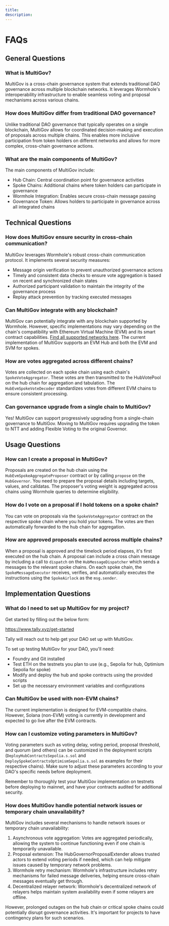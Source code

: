 ```yaml
---
title: 
description:
---
```


# FAQs

## General Questions

### What is MultiGov?

MultiGov is a cross-chain governance system that extends traditional DAO governance across multiple blockchain networks. It leverages Wormhole's interoperability infrastructure to enable seamless voting and proposal mechanisms across various chains.

### How does MultiGov differ from traditional DAO governance?

Unlike traditional DAO governance that typically operates on a single blockchain, MultiGov allows for coordinated decision-making and execution of proposals across multiple chains. This enables more inclusive participation from token holders on different networks and allows for more complex, cross-chain governance actions.

### What are the main components of MultiGov?

The main components of MultiGov include:

- Hub Chain: Central coordination point for governance activities
- Spoke Chains: Additional chains where token holders can participate in governance
- Wormhole Integration: Enables secure cross-chain message passing
- Governance Token: Allows holders to participate in governance across all integrated chains

## Technical Questions

### How does MultiGov ensure security in cross-chain communication?

MultiGov leverages Wormhole's robust cross-chain communication protocol. It implements several security measures:

- Message origin verification to prevent unauthorized governance actions
- Timely and consistent data checks to ensure vote aggregation is based on recent and synchronized chain states
- Authorized participant validation to maintain the integrity of the governance process
- Replay attack prevention by tracking executed messages

### Can MultiGov integrate with any blockchain?

MultiGov can potentially integrate with any blockchain supported by Wormhole. However, specific implementations may vary depending on the chain's compatibility with Ethereum Virtual Machine (EVM) and its smart contract capabilities. [Find all supported networks here](/docs/build/start-building/supported-networks/). The current implementation of MultiGov supports an EVM Hub and both the EVM and SVM for spokes.

### How are votes aggregated across different chains?

Votes are collected on each spoke chain using each chain's `SpokeVoteAggregator`. These votes are then transmitted to the HubVotePool on the hub chain for aggregation and tabulation. The `HubEvmSpokeVoteDecoder` standardizes votes from different EVM chains to ensure consistent processing.

### Can governance upgrade from a single chain to MultiGov?

Yes! MultiGov can support progressively upgrading from a single-chain governance to MultiGov. Moving to MultiGov requires upgrading the token to NTT and adding Flexible Voting to the original Governor.

## Usage Questions

### How can I create a proposal in MultiGov?

Proposals are created on the hub chain using the `HubEvmSpokeAggregateProposer` contract or by calling `propose` on the `HubGovernor`. You need to prepare the proposal details including targets, values, and calldatas. The proposer's voting weight is aggregated across chains using Wormhole queries to determine eligibility.

### How do I vote on a proposal if I hold tokens on a spoke chain?

You can vote on proposals via the `SpokeVoteAggregator` contract on the respective spoke chain where you hold your tokens. The votes are then automatically forwarded to the hub chain for aggregation.

### How are approved proposals executed across multiple chains?

When a proposal is approved and the timelock period elapses, it's first executed on the hub chain. A proposal can include a cross chain message by including a call to `dispatch` on the `HubMessageDispatcher` which sends a messages to the relevant spoke chains. On each spoke chain, the `SpokeMessageExecutor` receives, verifies, and automatically executes the instructions using the `SpokeAirlock` as the `msg.sender`.

## Implementation Questions

### What do I need to set up MultiGov for my project?

Get started by filling out the below form:

https://www.tally.xyz/get-started

Tally will reach out to help get your DAO set up with MultiGov.

To set up testing MultiGov for your DAO, you'll need:

- Foundry and Git installed
- Test ETH on the testnets you plan to use (e.g., Sepolia for hub, Optimism Sepolia for spoke)
- Modify and deploy the hub and spoke contracts using the provided scripts
- Set up the necessary environment variables and configurations

### Can MultiGov be used with non-EVM chains?

The current implementation is designed for EVM-compatible chains. However, Solana (non-EVM) voting is currently in development and expected to go live after the EVM contracts.

### How can I customize voting parameters in MultiGov?

Voting parameters such as voting delay, voting period, proposal threshold, and quorum (and others) can be customized in the deployment scripts (`DeployHubContractsSepolia.s.sol` and `DeploySpokeContractsOptimismSepolia.s.sol` as examples for their respective chains). Make sure to adjust these parameters according to your DAO's specific needs before deployment.

Remember to thoroughly test your MultiGov implementation on testnets before deploying to mainnet, and have your contracts audited for additional security.

### How does MultiGov handle potential network issues or temporary chain unavailability?

MultiGov includes several mechanisms to handle network issues or temporary chain unavailability:

1. Asynchronous vote aggregation: Votes are aggregated periodically, allowing the system to continue functioning even if one chain is temporarily unavailable.
2. Proposal extension: The HubGovernorProposalExtender allows trusted actors to extend voting periods if needed, which can help mitigate issues caused by temporary network problems.
3. Wormhole retry mechanism: Wormhole's infrastructure includes retry mechanisms for failed message deliveries, helping ensure cross-chain messages eventually get through.
4. Decentralized relayer network: Wormhole's decentralized network of relayers helps maintain system availability even if some relayers are offline.

However, prolonged outages on the hub chain or critical spoke chains could potentially disrupt governance activities. It's important for projects to have contingency plans for such scenarios.